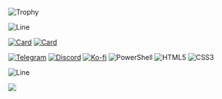 ![Trophy](https://github-profile-trophy.vercel.app/?username=lowl1f3&theme=darkhub&no-bg=true&no-frame=true)

![Line](https://capsule-render.vercel.app/api?type=rect&color=gradient&height=1)

[![Card](https://github-readme-stats.vercel.app/api/pin?username=lowl1f3&repo=Stuff&show_owner=true&bg_color=22272E&text_color=9F9F9F&title_color=9F9F9F&icon_color=9F9F9F)](https://github.com/lowl1f3/Stuff)
[![Card](https://github-readme-stats.vercel.app/api/pin?username=lowl1f3&repo=lowl1f3.github.io&show_owner=true&bg_color=22272E&text_color=9F9F9F&title_color=9F9F9F&icon_color=9F9F9F)](https://github.com/lowl1f3/lowl1f3.github.io)

[![Telegram](https://img.shields.io/badge/Telegram-2CA5E0?style=for-the-badge&logo=telegram&logoColor=white)](https://t.me/lowlif3)
[![Discord](https://img.shields.io/badge/Discord-5865F2?style=for-the-badge&logo=discord&logoColor=white)](https://discord.com/users/330825971835863042)
[![Ko-fi](https://img.shields.io/badge/Ko--fi-F16061?style=for-the-badge&logo=ko-fi&logoColor=white)](https://ko-fi.com/lowlife)
![PowerShell](https://img.shields.io/badge/powershell-5391FE?style=for-the-badge&logo=powershell&logoColor=white)
![HTML5](https://img.shields.io/badge/HTML5-E34F26?style=for-the-badge&logo=html5&logoColor=white)
![CSS3](https://img.shields.io/badge/CSS3-1572B6?style=for-the-badge&logo=css3&logoColor=white)

![Line](https://capsule-render.vercel.app/api?type=rect&color=gradient&height=1)

<p align="left">
    <img src="https://github-readme-stats.vercel.app/api?username=lowl1f3&count_private=false&show_icons=true&bg_color=22272E&text_color=9F9F9F"/>
</p>
